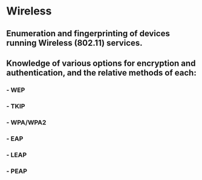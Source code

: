 # Wireless

## Enumeration and fingerprinting of devices running Wireless (802.11) services.

## Knowledge of various options for encryption and authentication, and the relative methods of each:
### - WEP
### - TKIP
### - WPA/WPA2
### - EAP
### - LEAP
### - PEAP